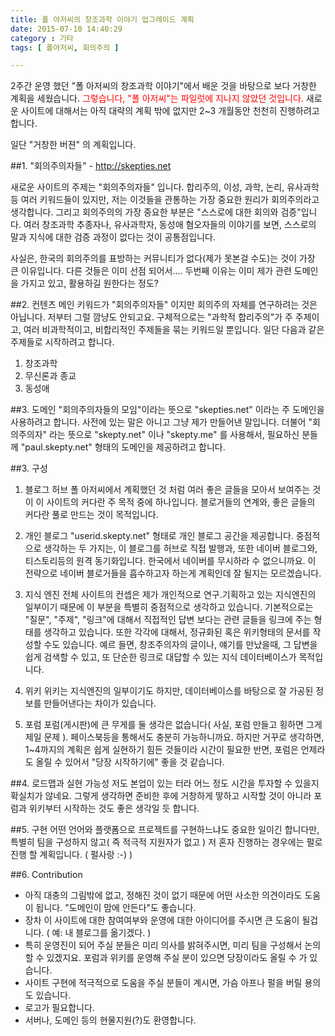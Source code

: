 ```yaml
---
title: 폴 아저씨의 창조과학 이야기 업그레이드 계획
date: 2015-07-10 14:40:29
category : 기타
tags: [ 폴아저씨, 회의주의 ]

---
```



2주간 운영 했던 "폴 아저씨의 창조과학 이야기"에서 배운 것을 바탕으로 보다 거창한 계획을 세웠습니다.
<span style="color:red">그렇습니다, "폴 아저씨"는 파일럿에 지나지 않았던 것입니다.</span>
새로운 사이트에 대해서는 아직 대략의 계획 밖에 없지만 2~3 개월동안 천천히 진행하려고 합니다.

일단 "거창한 버젼" 의 계획입니다.

##1. "회의주의자들"   -  http://skepties.net

새로운 사이트의 주제는 "회의주의자들" 입니다. 합리주의, 이성, 과학, 논리, 유사과학 등 여러 키워드들이 있지만, 저는 이것들을 관통하는 가장 중요한 원리가 회의주의라고 생각합니다.
그리고 회의주의의 가장 중요한 부분은 "스스로에 대한 회의와 검증"입니다. 여러 창조과학 추종자나, 유사과학자, 동성애 혐오자들의 이야기를 보면, 스스로의 말과 지식에 대한 검증 과정이 없다는 것이 공통점입니다.

사실은, 한국의 회의주의를 표방하는 커뮤니티가 없다(제가 못본걸 수도)는 것이 가장 큰 이유입니다. 다른 것들은 이미 선점 되어서....
두번째 이유는 이미 제가 관련 도메인을 가지고 있고, 활용하길 원한다는 정도? 

##2. 컨텐츠
메인 키워드가 "회의주의자들" 이지만 회의주의 자체를 연구하려는 것은 아닙니다. 저부터 그럴 깜냥도 안되고요. 
구체적으로는 "과학적 합리주의"가 주 주제이고, 여러 비과학적이고, 비합리적인 주제들을 묶는 키워드일 뿐입니다.
일단 다음과 같은 주제들로 시작하려고 합니다.

1. 창조과학
2. 무신론과 종교
3. 동성애

##3. 도메인
"회의주의자들의 모임"이라는 뜻으로 "skepties.net" 이라는 주 도메인을 사용하려고 합니다. 사전에 있는 말은 아니고 그냥 제가 만들어낸 말입니다.
더불어 "회의주의자" 라는 뜻으로 "skepty.net" 이나 "skepty.me" 를 사용해서, 필요하신 분들께 "paul.skepty.net" 형태의 도메인을 제공하려고 합니다.

##3. 구성
1. 블로그 허브
  폴 아저씨에서 계획했던 것 처럼 여러 좋은 글들을 모아서 보여주는 것이 이 사이트의 커다란 주 목적 중에 하나입니다. 블로거들의 연계와, 좋은 글들의 커다란 풀로 만드는 것이 목적입니다.

2. 개인 블로그 
  "userid.skepty.net" 형태로 개인 블로그 공간을 제공합니다. 중점적으로 생각하는 두 가지는, 이 블로그를 허브로 직접 발행과, 또한 네이버 블로그와, 티스토리등의 원격 동기화입니다. 한국에서 네이버를 무시하라 수 없으니까요. 이 전략으로 네이버 블로거들을 흡수하고자 하는게 계획인데 잘 될지는 모르겠습니다. 

3. 지식 엔진 
  전체 사이트의 컨셉은 제가 개인적으로 연구.기획하고 있는 지식엔진의 일부이기 때문에 이 부분을 특별히 중점적으로 생각하고 있습니다.
  기본적으로는 "질문", "주제", "링크"에 대해서 직접적인 답변 보다는 관련 글들을 링크에 주는 형태를 생각하고 있습니다.
  또한 각각에 대해서, 정규화된 혹은 위키형태의 문서를 작성할 수도 있습니다.
  예르 들면, 창조주의자의 글이나, 얘기를 만났을때, 그 답변을 쉽게 검색할 수 있고, 또 단순한 링크로 대답할 수 있는 지식 데이터베이스가 목적입니다.

4. 위키
  위키는 지식엔진의 일부이기도 하지만, 데이터베이스를 바탕으로 잘 가공된 정보를 만들어낸다는 차이가 있습니다.

5. 포럼 
  포럼(게시판)에 큰 무게를 둘 생각은 없습니다( 사실, 포럼 만들고 횡하면 그게 제일 문제 ). 페이스북등을 통해서도 충분히 가능하니까요. 
  하지만 거꾸로 생각하면, 1~4까지의 계획은 쉽게 실현하기 힘든 것들이라 시간이 필요한 반면, 포럼은 언제라도 올릴 수 있어서 "당장 시작하기에" 좋을 것 같습니다.

##4. 로드맵과 실현 가능성
  저도 본업이 있는 터라 어느 정도 시간을 투자할 수 있을지 확실치가 않네요. 그렇게 생각하면 준비한 후에 거창하게 땋하고 시작할 것이 아니라 포럼과 위키부터 시작하는 것도 좋은 생각일 듯 합니다.

##5. 구현
  어떤 언어와 플랫폼으로 프로젝트를 구현하느냐도 중요한 일이긴 합니다만, 특별히 팀을 구성하지 않고( 즉 적극적 지원자가 없고 ) 저 혼자 진행하는 경우에는 펄로 진행 할 계획입니다. ( 펄사랑 :-) )

##6. Contribution
  * 아직 대충의 그림밖에 없고, 정해진 것이 없기 때문에 어떤 사소한 의견이라도 도움이 됩니다. "도메인이 맘에 안든다"도 좋습니다.
  * 장차 이 사이트에 대한 참여여부와 운영에 대한 아이디어를 주시면 큰 도움이 될겁니다. ( 예: 내 블로그를 옮기겠다. )
  * 특히 운영진이 되어 주실 분들은 미리 의사를 밝혀주시면, 미리 팀을 구성해서 논의할 수 있겠지요. 포럼과 위키를 운영해 주실 분이 있으면 당장이라도 올릴 수 가 있습니다.
  * 사이트 구현에 적극적으로 도움을 주실 분들이 계시면, 가슴 아프나 펄을 버릴 용의도 있습니다. 
  * 로고가 필요합니다.
  * 서버나, 도메인 등의 현물지원(?)도 환영합니다.
